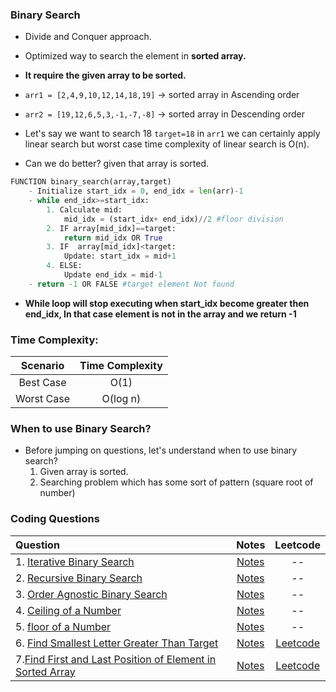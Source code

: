 ### Binary Search
- Divide and Conquer approach.
- Optimized way to search the element in __sorted array.__
- __It require the given array to be sorted.__

- `arr1 = [2,4,9,10,12,14,18,19]` -> sorted array in Ascending order
- `arr2 = [19,12,6,5,3,-1,-7,-8]` -> sorted array in Descending order

- Let's say we want to search 18 `target=18` in `arr1` we can certainly apply linear search but
worst case time complexity of linear search is O(n).

- Can we do better? given that array is sorted.

``` py
FUNCTION binary_search(array,target)
	- Initialize start_idx = 0, end_idx = len(arr)-1
	- while end_idx>=start_idx:
		1. Calculate mid:
			mid_idx = (start_idx+ end_idx)//2 #floor division
		2. IF array[mid_idx]==target:
			return mid_idx OR True
		3. IF  array[mid_idx]<target:
			Update: start_idx = mid+1
		4. ELSE:
			Update end_idx = mid-1
	- return -1 OR FALSE #target element Not found
```
- __While loop will stop executing when start_idx become greater then end_idx, In that case element is not in the array and we return -1__

### Time Complexity:
   | **Scenario**        | **Time Complexity** |         
   | :-------------: |:-------------:|
   | Best Case | O(1) |                        
   |Worst Case|O(log n) |

### When to use Binary Search?
- Before jumping on questions, let's understand when to use binary search?
	1. Given array is sorted.
	2. Searching problem which has some sort of pattern (square root of number)

### Coding Questions
 | **Question**        | **Notes** |**Leetcode** |        
   | :------------- |:-------------:|:-------------:|
   |1. [Iterative Binary Search](link)|[Notes](link)|--|
   |2. [Recursive Binary Search](link)|[Notes](link)|--|
   |3. [Order Agnostic Binary Search](link)|[Notes](link)|--|
   |4. [Ceiling of a Number](link)|[Notes]()|--|
   |5. [floor of a Number](link)|[Notes]()|--|
   |6. [Find Smallest Letter Greater Than Target](link)|[Notes]()|[Leetcode](https://leetcode.com/problems/find-smallest-letter-greater-than-target/)|
   |7.[Find First and Last Position of Element in Sorted Array]()|[Notes]()|[Leetcode](https://leetcode.com/problems/find-first-and-last-position-of-element-in-sorted-array/)|


